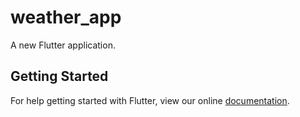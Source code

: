 # weather_app

A new Flutter application.

## Getting Started

For help getting started with Flutter, view our online
[documentation](https://flutter.io/).

